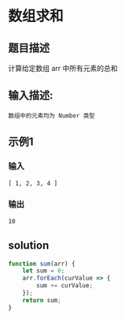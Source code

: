 # 数组求和

## 题目描述

计算给定数组 arr 中所有元素的总和

## 输入描述:

```
数组中的元素均为 Number 类型
```

## 示例1

### 输入

```
[ 1, 2, 3, 4 ]
```

### 输出

```
10
```

## solution

```javascript
function sum(arr) {
    let sum = 0;
    arr.forEach(curValue => {
        sum += curValue;
    });
    return sum;
}
```

